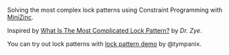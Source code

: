 Solving the most complex lock patterns using Constraint Programming with [MiniZinc](https://www.minizinc.org/).

Inspired by [What Is The Most Complicated Lock Pattern?](https://www.youtube.com/watch?v=PKjbBQ0PBCQ) by *Dr. Zye*.

You can try out lock patterns with [lock pattern demo](https://tympanix.github.io/pattern-lock-js/) by @tympanix.
